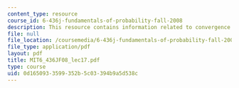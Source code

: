 ```yaml
---
content_type: resource
course_id: 6-436j-fundamentals-of-probability-fall-2008
description: This resource contains information related to convergence of random variables.
file: null
file_location: /coursemedia/6-436j-fundamentals-of-probability-fall-2008/0d1650933599352b5c03394b9a5d538c_MIT6_436JF08_lec17.pdf
file_type: application/pdf
layout: pdf
title: MIT6_436JF08_lec17.pdf
type: course
uid: 0d165093-3599-352b-5c03-394b9a5d538c
---
```

